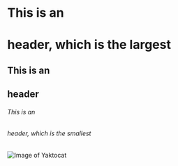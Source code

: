 # This is an <h1> header, which is the largest
## This is an <h2> header
###### This is an <h6> header, which is the smallest
  
  ![Image of Yaktocat](https://octodex.github.com/images/yaktocat.png)
